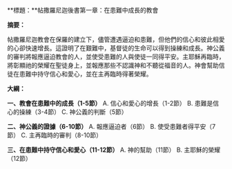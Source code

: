 **標題：**帖撒羅尼迦後書第一章：在患難中成長的教會

**摘要：**

帖撒羅尼迦教會在保羅的建立下，儘管遭遇逼迫和患難，但他們的信心和彼此相愛的心卻快速增長。這證明了在艱難中，基督徒的生命可以得到操練和成長。神公義的審判將報應逼迫教會的人，並使受患難的人與使徒一同得平安。主耶穌再臨時，將彰顯祂的榮耀在聖徒身上，並報應那些不認識神和不聽從福音的人。神會幫助信徒在患難中持守信心和愛心，並在主再臨時得著榮耀。

**大綱：**

**一、教會在患難中的成長（1-5節）**
    A. 信心和愛心的增長（1-2節）
    B. 患難是信心的操練（3-4節）
    C. 神公義的判斷（5節）

**二、神公義的證據（6-10節）**
    A. 報應逼迫者（6節）
    B. 使受患難者得平安（7節）
    C. 主再臨時的審判（8-10節）

**三、在患難中持守信心和愛心（11-12節）**
    A. 神的幫助（11節）
    B. 主耶穌的榮耀（12節）